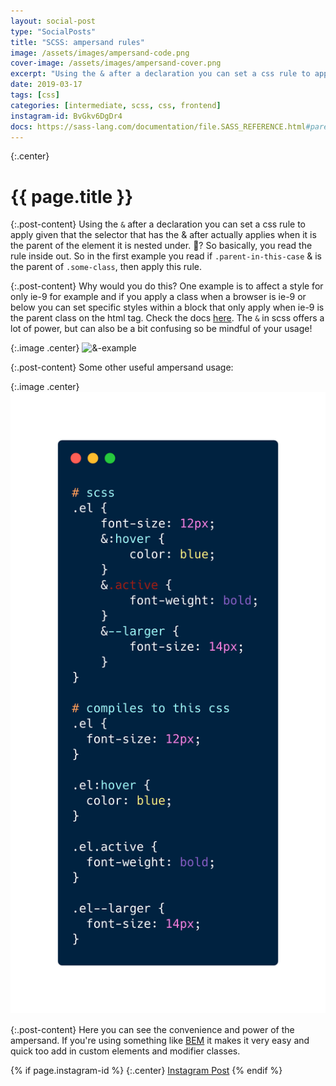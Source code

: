 ```yaml
---
layout: social-post
type: "SocialPosts"
title: "SCSS: ampersand rules"
image: /assets/images/ampersand-code.png
cover-image: /assets/images/ampersand-cover.png
excerpt: "Using the & after a declaration you can set a css rule to apply given that the selector that has the & after actually applies when it is the parent of the element it is nested under 🤔..."
date: 2019-03-17
tags: [css]
categories: [intermediate, scss, css, frontend]
instagram-id: BvGkv6DgDr4
docs: https://sass-lang.com/documentation/file.SASS_REFERENCE.html#parent-script
---
```

{:.center}
# {{ page.title }}

{:.post-content}
Using the `&` after a declaration you can set a css rule to apply given that the 
selector that has the & after actually applies when it is the parent of the element it is nested under. 🤔?
So basically, you read the rule inside out. So in the first example you read if 
`.parent-in-this-case` & is the parent of `.some-class`, then apply this rule. 

{:.post-content}
Why would you do this? One example is to affect a style for only ie-9 for 
example and if you apply a class when a browser is ie-9 or below you can set 
specific styles within a block that only apply when ie-9 is the parent class on the html tag.
Check the docs <a href="{{page.docs}}" target="_blank">here</a>.
The `&` in scss offers a lot of power, but can also be a bit confusing so be mindful
of your usage!

{:.image .center}
![&-example]({{page.image}})

{:.post-content}
Some other useful ampersand usage:

{:.image .center}
![&-more-examples](/assets/images/ampersand-more-examples.png)

{:.post-content}
Here you can see the convenience and power of the ampersand. If you're using something
like <a href="http://getbem.com/introduction/" target="_blank">BEM</a> it makes it
very easy and quick too add in custom elements and modifier classes.

{% if page.instagram-id %}
{:.center}
<a class="insta-link" href="https://www.instagram.com/p/{{page.instagram-id}}" target="_blank">Instagram Post</a>
{% endif %}






